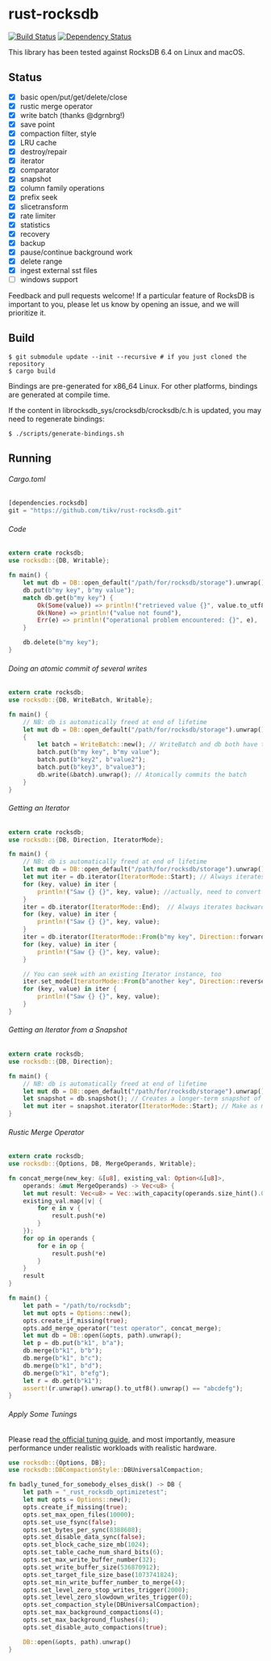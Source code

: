 # rust-rocksdb

[![Build Status](https://travis-ci.org/tikv/rust-rocksdb.svg)](https://travis-ci.org/tikv/rust-rocksdb)
[![Dependency Status](https://deps.rs/repo/github/tikv/rust-rocksdb/status.svg)](https://deps.rs/repo/github/tikv/rust-rocksdb)

This library has been tested against RocksDB 6.4 on Linux and macOS.

## Status
  - [x] basic open/put/get/delete/close
  - [x] rustic merge operator
  - [x] write batch (thanks @dgrnbrg!)
  - [x] save point
  - [x] compaction filter, style
  - [x] LRU cache
  - [x] destroy/repair
  - [x] iterator
  - [x] comparator
  - [x] snapshot
  - [x] column family operations
  - [x] prefix seek
  - [x] slicetransform
  - [x] rate limiter
  - [x] statistics
  - [x] recovery
  - [x] backup
  - [x] pause/continue background work
  - [x] delete range
  - [x] ingest external sst files
  - [ ] windows support

Feedback and pull requests welcome! If a particular feature of RocksDB is important to you, please let us know by opening an issue, and we will prioritize it.

## Build

```
$ git submodule update --init --recursive # if you just cloned the repository
$ cargo build
```

Bindings are pre-generated for x86_64 Linux. For other platforms, bindings are generated at compile time.

If the content in librocksdb_sys/crocksdb/crocksdb/c.h is updated, you may need to regenerate bindings:

```
$ ./scripts/generate-bindings.sh
```

## Running

###### Cargo.toml

```rust
[dependencies.rocksdb]
git = "https://github.com/tikv/rust-rocksdb.git"
```

###### Code

```rust
extern crate rocksdb;
use rocksdb::{DB, Writable};

fn main() {
    let mut db = DB::open_default("/path/for/rocksdb/storage").unwrap();
    db.put(b"my key", b"my value");
    match db.get(b"my key") {
        Ok(Some(value)) => println!("retrieved value {}", value.to_utf8().unwrap()),
        Ok(None) => println!("value not found"),
        Err(e) => println!("operational problem encountered: {}", e),
    }

    db.delete(b"my key");
}
```

###### Doing an atomic commit of several writes

```rust
extern crate rocksdb;
use rocksdb::{DB, WriteBatch, Writable};

fn main() {
    // NB: db is automatically freed at end of lifetime
    let mut db = DB::open_default("/path/for/rocksdb/storage").unwrap();
    {
        let batch = WriteBatch::new(); // WriteBatch and db both have trait Writable
        batch.put(b"my key", b"my value");
        batch.put(b"key2", b"value2");
        batch.put(b"key3", b"value3");
        db.write(&batch).unwrap(); // Atomically commits the batch
    }
}
```

###### Getting an Iterator

```rust
extern crate rocksdb;
use rocksdb::{DB, Direction, IteratorMode};

fn main() {
    // NB: db is automatically freed at end of lifetime
    let mut db = DB::open_default("/path/for/rocksdb/storage").unwrap();
    let mut iter = db.iterator(IteratorMode::Start); // Always iterates forward
    for (key, value) in iter {
        println!("Saw {} {}", key, value); //actually, need to convert [u8] keys into Strings
    }
    iter = db.iterator(IteratorMode::End);  // Always iterates backward
    for (key, value) in iter {
        println!("Saw {} {}", key, value);
    }
    iter = db.iterator(IteratorMode::From(b"my key", Direction::forward)); // From a key in Direction::{forward,reverse}
    for (key, value) in iter {
        println!("Saw {} {}", key, value);
    }

    // You can seek with an existing Iterator instance, too
    iter.set_mode(IteratorMode::From(b"another key", Direction::reverse));
    for (key, value) in iter {
        println!("Saw {} {}", key, value);
    }
}
```

###### Getting an Iterator from a Snapshot

```rust
extern crate rocksdb;
use rocksdb::{DB, Direction};

fn main() {
    // NB: db is automatically freed at end of lifetime
    let mut db = DB::open_default("/path/for/rocksdb/storage").unwrap();
    let snapshot = db.snapshot(); // Creates a longer-term snapshot of the DB, but freed when goes out of scope
    let mut iter = snapshot.iterator(IteratorMode::Start); // Make as many iterators as you'd like from one snapshot
}
```

###### Rustic Merge Operator

```rust
extern crate rocksdb;
use rocksdb::{Options, DB, MergeOperands, Writable};

fn concat_merge(new_key: &[u8], existing_val: Option<&[u8]>,
    operands: &mut MergeOperands) -> Vec<u8> {
    let mut result: Vec<u8> = Vec::with_capacity(operands.size_hint().0);
    existing_val.map(|v| {
        for e in v {
            result.push(*e)
        }
    });
    for op in operands {
        for e in op {
            result.push(*e)
        }
    }
    result
}

fn main() {
    let path = "/path/to/rocksdb";
    let mut opts = Options::new();
    opts.create_if_missing(true);
    opts.add_merge_operator("test operator", concat_merge);
    let mut db = DB::open(&opts, path).unwrap();
    let p = db.put(b"k1", b"a");
    db.merge(b"k1", b"b");
    db.merge(b"k1", b"c");
    db.merge(b"k1", b"d");
    db.merge(b"k1", b"efg");
    let r = db.get(b"k1");
    assert!(r.unwrap().unwrap().to_utf8().unwrap() == "abcdefg");
}
```

###### Apply Some Tunings

Please read [the official tuning guide](https://github.com/facebook/rocksdb/wiki/RocksDB-Tuning-Guide), and most importantly, measure performance under realistic workloads with realistic hardware.

```rust
use rocksdb::{Options, DB};
use rocksdb::DBCompactionStyle::DBUniversalCompaction;

fn badly_tuned_for_somebody_elses_disk() -> DB {
    let path = "_rust_rocksdb_optimizetest";
    let mut opts = Options::new();
    opts.create_if_missing(true);
    opts.set_max_open_files(10000);
    opts.set_use_fsync(false);
    opts.set_bytes_per_sync(8388608);
    opts.set_disable_data_sync(false);
    opts.set_block_cache_size_mb(1024);
    opts.set_table_cache_num_shard_bits(6);
    opts.set_max_write_buffer_number(32);
    opts.set_write_buffer_size(536870912);
    opts.set_target_file_size_base(1073741824);
    opts.set_min_write_buffer_number_to_merge(4);
    opts.set_level_zero_stop_writes_trigger(2000);
    opts.set_level_zero_slowdown_writes_trigger(0);
    opts.set_compaction_style(DBUniversalCompaction);
    opts.set_max_background_compactions(4);
    opts.set_max_background_flushes(4);
    opts.set_disable_auto_compactions(true);

    DB::open(&opts, path).unwrap()
}
```
